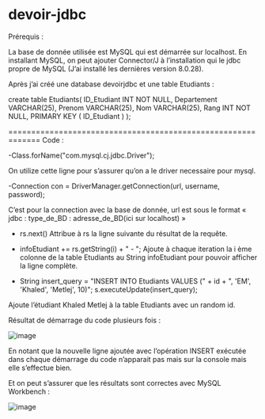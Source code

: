# devoir-jdbc

Prérequis :

La base de donnée utilisée est MySQL qui est démarrée sur localhost. En installant MySQL, on peut ajouter Connector/J à l’installation qui le jdbc propre de MySQL (J’ai installé les dernières version 8.0.28).

Après j’ai créé une database devoirjdbc et une table Etudiants :

create table Etudiants(
	ID_Etudiant INT NOT NULL,
	Departement VARCHAR(25),
	Prenom VARCHAR(25),
	Nom VARCHAR(25),
	Rang INT NOT NULL,
	PRIMARY KEY ( ID_Etudiant )
);

=============================================================
Code :

-Class.forName("com.mysql.cj.jdbc.Driver"); 

On utilize cette ligne pour s’assurer qu’on a le driver necessaire pour mysql.


-Connection con = DriverManager.getConnection(url, username, password);

C’est pour la connection avec la base de donnée, url est sous le format « jdbc : type_de_BD : adresse_de_BD(ici sur localhost) »


- rs.next()
Attribue à rs la ligne suivante du résultat de la requête.


- infoEtudiant += rs.getString(i) + " - ";
Ajoute à chaque iteration la i ème colonne de la table Etudiants au String infoEtudiant pour pouvoir afficher la ligne complète.


- String insert_query = "INSERT INTO Etudiants VALUES (" + id + ", 'EM', 'Khaled', 'Metlej', 10)";
s.executeUpdate(insert_query);

Ajoute l’étudiant Khaled Metlej à la table Etudiants avec un random id.






Résultat de démarrage du code plusieurs fois :

![image](https://user-images.githubusercontent.com/89912488/151709043-92e31d79-09cb-4a7f-8132-c81be8ef84ae.png)


En notant que la nouvelle ligne ajoutée avec l’opération INSERT exécutée dans chaque démarrage du code n’apparait pas mais sur la console mais elle s’effectue bien.

Et on peut s’assurer que les résultats sont correctes avec MySQL Workbench :

![image](https://user-images.githubusercontent.com/89912488/151709076-0c776e67-b2a5-4b17-b8d5-1d9aa61fdffc.png)


